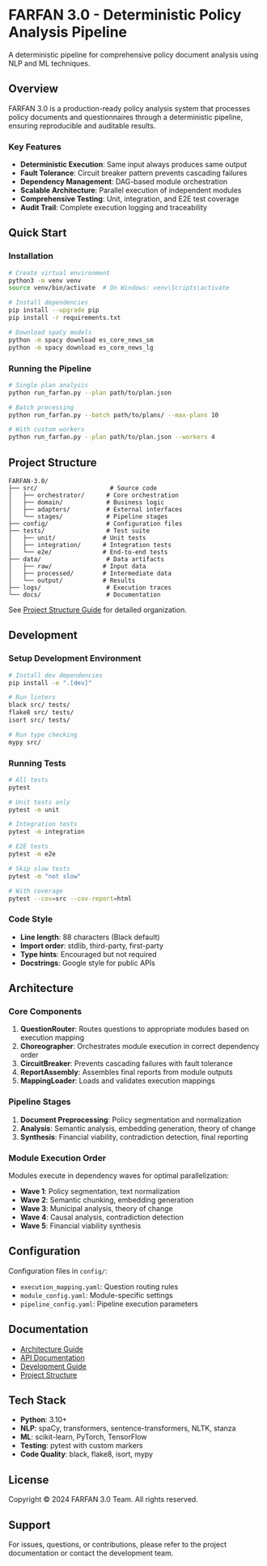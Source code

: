 # FARFAN 3.0 - Deterministic Policy Analysis Pipeline

A deterministic pipeline for comprehensive policy document analysis using NLP and ML techniques.

## Overview

FARFAN 3.0 is a production-ready policy analysis system that processes policy documents and questionnaires through a deterministic pipeline, ensuring reproducible and auditable results.

### Key Features

- **Deterministic Execution**: Same input always produces same output
- **Fault Tolerance**: Circuit breaker pattern prevents cascading failures
- **Dependency Management**: DAG-based module orchestration
- **Scalable Architecture**: Parallel execution of independent modules
- **Comprehensive Testing**: Unit, integration, and E2E test coverage
- **Audit Trail**: Complete execution logging and traceability

## Quick Start

### Installation

```bash
# Create virtual environment
python3 -m venv venv
source venv/bin/activate  # On Windows: venv\Scripts\activate

# Install dependencies
pip install --upgrade pip
pip install -r requirements.txt

# Download spaCy models
python -m spacy download es_core_news_sm
python -m spacy download es_core_news_lg
```

### Running the Pipeline

```bash
# Single plan analysis
python run_farfan.py --plan path/to/plan.json

# Batch processing
python run_farfan.py --batch path/to/plans/ --max-plans 10

# With custom workers
python run_farfan.py --plan path/to/plan.json --workers 4
```

## Project Structure

```
FARFAN-3.0/
├── src/                    # Source code
│   ├── orchestrator/      # Core orchestration
│   ├── domain/            # Business logic
│   ├── adapters/          # External interfaces
│   └── stages/            # Pipeline stages
├── config/                # Configuration files
├── tests/                 # Test suite
│   ├── unit/             # Unit tests
│   ├── integration/      # Integration tests
│   └── e2e/              # End-to-end tests
├── data/                  # Data artifacts
│   ├── raw/              # Input data
│   ├── processed/        # Intermediate data
│   └── output/           # Results
├── logs/                  # Execution traces
└── docs/                  # Documentation
```

See [Project Structure Guide](docs/guides/PROJECT_STRUCTURE.md) for detailed organization.

## Development

### Setup Development Environment

```bash
# Install dev dependencies
pip install -e ".[dev]"

# Run linters
black src/ tests/
flake8 src/ tests/
isort src/ tests/

# Run type checking
mypy src/
```

### Running Tests

```bash
# All tests
pytest

# Unit tests only
pytest -m unit

# Integration tests
pytest -m integration

# E2E tests
pytest -m e2e

# Skip slow tests
pytest -m "not slow"

# With coverage
pytest --cov=src --cov-report=html
```

### Code Style

- **Line length**: 88 characters (Black default)
- **Import order**: stdlib, third-party, first-party
- **Type hints**: Encouraged but not required
- **Docstrings**: Google style for public APIs

## Architecture

### Core Components

1. **QuestionRouter**: Routes questions to appropriate modules based on execution mapping
2. **Choreographer**: Orchestrates module execution in correct dependency order
3. **CircuitBreaker**: Prevents cascading failures with fault tolerance
4. **ReportAssembly**: Assembles final reports from module outputs
5. **MappingLoader**: Loads and validates execution mappings

### Pipeline Stages

1. **Document Preprocessing**: Policy segmentation and normalization
2. **Analysis**: Semantic analysis, embedding generation, theory of change
3. **Synthesis**: Financial viability, contradiction detection, final reporting

### Module Execution Order

Modules execute in dependency waves for optimal parallelization:
- **Wave 1**: Policy segmentation, text normalization
- **Wave 2**: Semantic chunking, embedding generation
- **Wave 3**: Municipal analysis, theory of change
- **Wave 4**: Causal analysis, contradiction detection
- **Wave 5**: Financial viability synthesis

## Configuration

Configuration files in `config/`:
- `execution_mapping.yaml`: Question routing rules
- `module_config.yaml`: Module-specific settings
- `pipeline_config.yaml`: Pipeline execution parameters

## Documentation

- [Architecture Guide](docs/architecture/)
- [API Documentation](docs/api/)
- [Development Guide](docs/guides/AGENTS.md)
- [Project Structure](docs/guides/PROJECT_STRUCTURE.md)

## Tech Stack

- **Python**: 3.10+
- **NLP**: spaCy, transformers, sentence-transformers, NLTK, stanza
- **ML**: scikit-learn, PyTorch, TensorFlow
- **Testing**: pytest with custom markers
- **Code Quality**: black, flake8, isort, mypy

## License

Copyright © 2024 FARFAN 3.0 Team. All rights reserved.

## Support

For issues, questions, or contributions, please refer to the project documentation or contact the development team.
